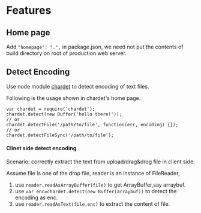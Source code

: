 # Features

## Home page
Add  `"homepage": ".",` in package.json, we need not put the contents of 
build directory on root of production web server.

## Detect Encoding
Use node module [chardet](https://www.npmjs.com/package/chardet) to detect encoding of text files.

Following is the usage shown in chardet's home page.
```
var chardet = require('chardet');
chardet.detect(new Buffer('hello there!'));
// or 
chardet.detectFile('/path/to/file', function(err, encoding) {});
// or 
chardet.detectFileSync('/path/to/file');
```
#### Clinet side detect encoding
Scenario: correctly extract the text from upload/drag&drog file in client side.

Assume file is one of the drop file, reader is an instance of FileReader,
1. use `reader.readAsArrayBuffer(file)` to get ArrayBuffer,say arraybuf.
2. use `var enc=chardet.detect(new Buffer(arraybuf))` to detect the encoding as enc.
3. use `reader.readAsText(file,enc)` to extract the content of file.